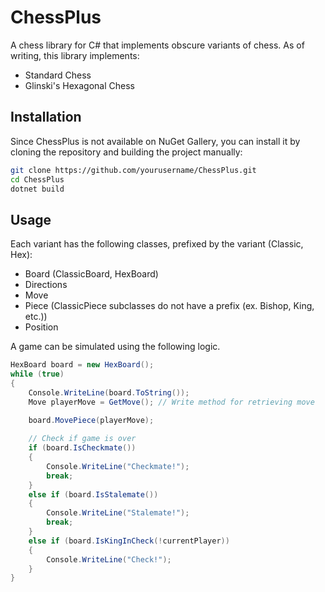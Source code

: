 # ChessPlus
A chess library for C# that implements obscure variants of chess. As of writing, this library implements:
- Standard Chess
- Glinski's Hexagonal Chess

## Installation

Since ChessPlus is not available on NuGet Gallery, you can install it by cloning the repository and building the project manually:

```bash
git clone https://github.com/yourusername/ChessPlus.git
cd ChessPlus
dotnet build
```

## Usage

Each variant has the following classes, prefixed by the variant (Classic, Hex):
- Board (ClassicBoard, HexBoard)
- Directions
- Move
- Piece (ClassicPiece subclasses do not have a prefix (ex. Bishop, King, etc.))
- Position

A game can be simulated using the following logic.
```csharp
HexBoard board = new HexBoard();
while (true)
{
    Console.WriteLine(board.ToString());
    Move playerMove = GetMove(); // Write method for retrieving move
    
    board.MovePiece(playerMove);

    // Check if game is over
    if (board.IsCheckmate())
    {
        Console.WriteLine("Checkmate!");
        break;
    }
    else if (board.IsStalemate())
    {
        Console.WriteLine("Stalemate!");
        break;
    }
    else if (board.IsKingInCheck(!currentPlayer))
    {
        Console.WriteLine("Check!");
    }
}
```